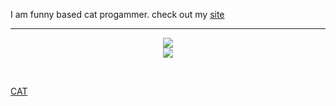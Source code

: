I am funny based cat progammer.
check out my <a href="https://nekaoumike.dev">site</a>

<hr />

<p align="center">
  <a href="https://skillicons.dev">
    <img src="https://skillicons.dev/icons?i=cpp,js,html,cs,java" />
    <br />
  </a>
<a href="https://mewgem.net">
  <img src ="https://jewishlewish.github.io/Fullmoon/assets/img/Mewgem.svg">
</a>
</p>
<br />

[CAT](https://http.cat/status/100.png)
<!-- 
<p align="center">
    <img src="https://github-readme-stats.vercel.app/api?username=NekaouMike&theme=merko&show_icons=true" />
</p> -->
